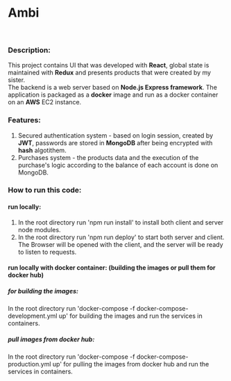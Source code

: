 # Ambi 

<br />

### Description:
This project contains UI that was developed with **React**, global state is maintained with **Redux** and presents products that were created by my sister. <br />
The backend is a web server based on **Node.js Express framework**.
The application is packaged as a **docker** image and run as a docker container on an **AWS** EC2 instance.

### Features:
1. Secured authentication system - based on login session, created by **JWT**, passwords are stored in **MongoDB** after being encrypted with **hash** algotithem.
2. Purchases system - the products data and the execution of the purchase's logic according to the balance of each account is done on MongoDB.

### How to run this code:
#### run locally:
1. In the root directory run 'npm run install' to install both client and server node modules.
2. In the root directory run 'npm run deploy' to start both server and client. The Browser will be opened with the client, and the server will be ready to listen to requests. <br />

#### run locally with docker container: (building the images or pull them for docker hub)
##### for building the images:
In the root directory run 'docker-compose -f docker-compose-development.yml up' for building the images and run the services in containers.<br />
##### pull images from docker hub:
In the root directory run 'docker-compose -f docker-compose-production.yml up' for pulling the images from docker hub and run the services in containers.<br />



